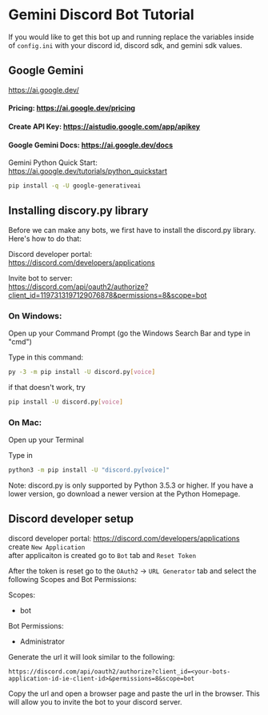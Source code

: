 # Gemini Discord Bot Tutorial
If you would like to get this bot up and running replace the variables inside of `config.ini` with your discord id, discord sdk, and gemini sdk values.

## Google Gemini
https://ai.google.dev/ 

#### Pricing: https://ai.google.dev/pricing

#### Create API Key: https://aistudio.google.com/app/apikey

#### Google Gemini Docs: https://ai.google.dev/docs

Gemini Python Quick Start: \
https://ai.google.dev/tutorials/python_quickstart

```bash
pip install -q -U google-generativeai
```


## Installing discory.py library
Before we can make any bots, we first have to install the discord.py library. Here's how to do that:

Discord developer portal: \
https://discord.com/developers/applications

Invite bot to server: \
https://discord.com/api/oauth2/authorize?client_id=1197313197129076878&permissions=8&scope=bot

### On Windows:

Open up your Command Prompt (go the Windows Search Bar and type in "cmd")

Type in this command: 

```bash
py -3 -m pip install -U discord.py[voice]
```

if that doesn't work, try 
```bash
pip install -U discord.py[voice]
```

### On Mac:

Open up your Terminal

Type in 
```bash
python3 -m pip install -U "discord.py[voice]"
```

Note: discord.py is only supported by Python 3.5.3 or higher. If you have a lower version, go download a newer version at the Python Homepage.

## Discord developer setup
discord developer portal: https://discord.com/developers/applications \
create `New Application` \
after applicaiton is created go to `Bot` tab and `Reset Token`

After the token is reset go to the `OAuth2` -> `URL Generator` tab and select the following Scopes and Bot Permissions:

Scopes:

- bot

Bot Permissions:
    
- Administrator

Generate the url it will look similar to the following:
```url
https://discord.com/api/oauth2/authorize?client_id=<your-bots-application-id-ie-client-id>&permissions=8&scope=bot
```

Copy the url and open a browser page and paste the url in the browser. This will allow you to invite the bot to your discord server.




